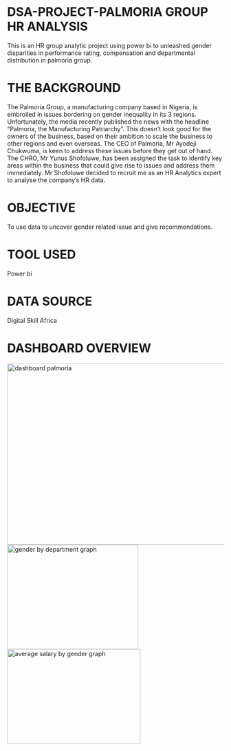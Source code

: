 # DSA-PROJECT-PALMORIA GROUP HR ANALYSIS
This is an HR group analytic project using power bi to unleashed gender disparities in performance rating, compensation and departmental distribution in palmoria group.

# THE BACKGROUND
The Palmoria Group, a manufacturing company based in Nigeria, is embroiled in issues
bordering on gender inequality in its 3 regions. Unfortunately, the media recently
published the news with the headline “Palmoria, the Manufacturing Patriarchy”. This
doesn’t look good for the owners of the business, based on their ambition to scale the
business to other regions and even overseas.
The CEO of Palmoria, Mr Ayodeji Chukwuma, is keen to address these issues before they
get out of hand. The CHRO, Mr Yunus Shofoluwe, has been assigned the task to identify
key areas within the business that could give rise to issues and address them immediately.
Mr Shofoluwe decided to recruit me as an HR Analytics expert to analyse the company’s HR data.

# OBJECTIVE 
To use data to uncover gender related issue and give recommendations.

# TOOL USED
Power bi
# DATA SOURCE 
Digital Skill Africa
# DASHBOARD OVERVIEW


<img width="710" height="422" alt="dashboard palmoria" src="https://github.com/user-attachments/assets/58d29f51-1546-430a-ba8e-14c2788eaf38" />

<img width="305" height="243" alt="gender by department graph" src="https://github.com/user-attachments/assets/754e6e9d-7f47-4d00-91f2-67d77116ade6" />

<img width="310" height="221" alt="average salary by gender graph" src="https://github.com/user-attachments/assets/ab10ead7-20b0-4dfa-9074-2efb95f3b8d4" />
